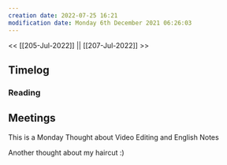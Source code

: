 ```yaml
---
creation date: 2022-07-25 16:21
modification date: Monday 6th December 2021 06:26:03
---
```


<< [[205-Jul-2022]] || [[207-Jul-2022]] >>

## Timelog

### Reading


## Meetings

This is a Monday Thought about Video Editing and English Notes

Another thought about my haircut
:)